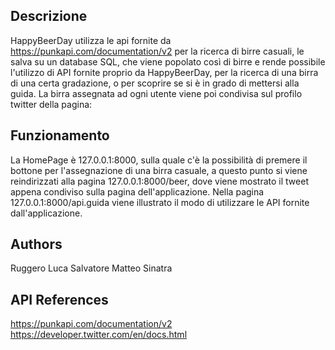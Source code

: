 
## Descrizione
HappyBeerDay utilizza le api fornite da https://punkapi.com/documentation/v2 per la ricerca di birre casuali, le salva su un database SQL, che viene popolato così di birre e rende possibile l'utilizzo di API  fornite proprio da HappyBeerDay, per la ricerca di una birra di una certa gradazione, o per scoprire se si è in grado di mettersi alla guida. La birra assegnata ad ogni utente viene poi condivisa sul profilo twitter della pagina: 


## Funzionamento
La HomePage è 127.0.0.1:8000, sulla quale c'è la possibilità di premere il bottone per l'assegnazione di una birra casuale, a questo punto si viene reindirizzati alla pagina 127.0.0.1:8000/beer, dove viene mostrato il tweet appena condiviso sulla pagina dell'applicazione. Nella pagina 127.0.0.1:8000/api.guida viene illustrato il modo di utilizzare le API fornite dall'applicazione.





## Authors
Ruggero Luca Salvatore
Matteo Sinatra


## API References
https://punkapi.com/documentation/v2
https://developer.twitter.com/en/docs.html






